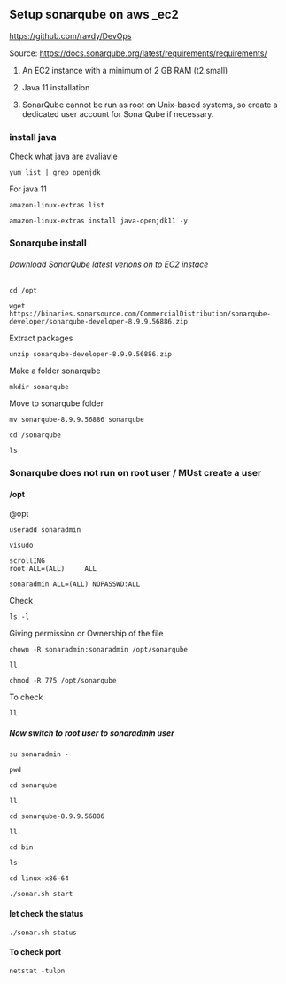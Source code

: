 ## Setup sonarqube on aws _ec2

https://github.com/ravdy/DevOps

Source: https://docs.sonarqube.org/latest/requirements/requirements/

1. An EC2 instance with a minimum of 2 GB RAM (t2.small)

2. Java 11 installation
3. SonarQube cannot be run as root on Unix-based systems, so create a dedicated user account for SonarQube if necessary.

### install java
Check what java are avaliavle
```
yum list | grep openjdk
```
For java 11
```
amazon-linux-extras list
```
```
amazon-linux-extras install java-openjdk11 -y
```
### Sonarqube install
###### Download SonarQube latest verions on to EC2 instace
```
cd /opt
```
```
wget https://binaries.sonarsource.com/CommercialDistribution/sonarqube-developer/sonarqube-developer-8.9.9.56886.zip
```
Extract packages
```
unzip sonarqube-developer-8.9.9.56886.zip
```
Make a folder sonarqube
```
mkdir sonarqube
```
Move to sonarqube folder
```
mv sonarqube-8.9.9.56886 sonarqube
```
```
cd /sonarqube
```
```
ls
```


### Sonarqube does not run on root user / MUst create a user 
#### /opt
@opt
```
useradd sonaradmin
```

```
visudo
```
```
scrollING
root ALL=(ALL)     ALL
```
```
sonaradmin ALL=(ALL) NOPASSWD:ALL
```

Check
```
ls -l
```

Giving permission or Ownership of the file

```
chown -R sonaradmin:sonaradmin /opt/sonarqube
```
```
ll
```
```
chmod -R 775 /opt/sonarqube
```

To check
```
ll
```
##### Now switch to root user to sonaradmin user
```
su sonaradmin -
```
```
pwd
```
```
cd sonarqube
```
```
ll
```
```
cd sonarqube-8.9.9.56886
```
```
ll
```
```
cd bin
```
```
ls
```
```
cd linux-x86-64
```
```
./sonar.sh start
```
#### let check the status
```
./sonar.sh status
```
#### To check port
```
netstat -tulpn
```














